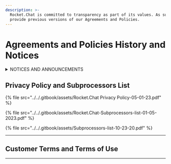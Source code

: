 ```yaml
---
description: >-
  Rocket.Chat is committed to transparency as part of its values. As such, we
  provide previous versions of our Agreements and Policies.
---
```


# Agreements and Policies History and Notices

<details>

<summary>NOTICES AND ANNOUNCEMENTS</summary>

**Privacy Policy Updates:** As of October 20th, 2023. These updates will be effective from today, except for the changes related to  "[workspace tracking and statistics data](agreements-and-policies-history-and-notices.md#the-type-of-data-we-collect)," which will be implemented upon the release of Rocket.Chat version 6.5. The updates include the creation of three appendices that specifically address privacy provisions related to Rocket.Chat's open services, cloud service offerings, and the privacy regulations framework. We have also introduced a data subject request form that allows customers to exercise their data rights more efficiently and securely. Additionally, we have provided more information on compliance with regulations such as HIPAA and GLBA, and provided more details on data collection for both self-hosted and cloud-hosted workspaces. These changes are part of our commitment to transparency regarding privacy at Rocket.Chat. Please note that starting from version 6.5, certain restrictions have been implemented, which limit customers' ability to disable data statistics collection from their workspaces.

[**Deprecation Notice:**](https://www.rocket.chat/blog/deprecation-notice-cloud-services-mobile-and-desktop-apps-for-legacy-unsupported-versions) As of June 27, 2023, Rocket.Chat, we announce that effective October 1, 2023, support will be discontinued for legacy unsupported versions, impacting connections to cloud services, mobile, and desktop applications. This decision is driven by security and operational concerns related to legacy versions, aligning with industry standards. Users of unsupported versions will lose access to critical services, including push notifications, omnichannel channels, and marketplace apps. Workspace administrators are strongly encouraged to upgrade to supported versions or prepare for self-management of these services.&#x20;

</details>

## Privacy Policy and Subprocessors List

{% file src="../../.gitbook/assets/Rocket.Chat Privacy Policy-05-01-23.pdf" %}

{% file src="../../.gitbook/assets/Rocket.Chat-Subprocessors-list-01-05-2023.pdf" %}

{% file src="../../.gitbook/assets/Subprocessors-list-10-23-20.pdf" %}

***

## Customer Terms and Terms of Use

***
